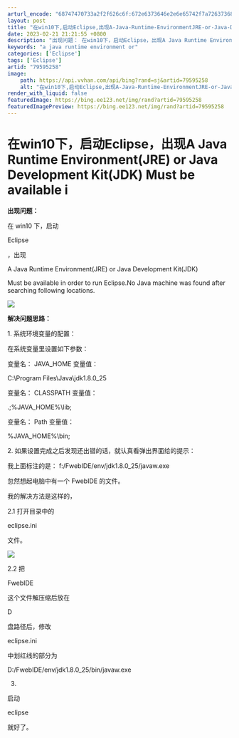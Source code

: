 ```yaml
---
arturl_encode: "68747470733a2f2f626c6f:672e6373646e2e6e65742f7a72637368656e64757374756479:2f61727469636c652f64657461696c732f3739353935323538"
layout: post
title: "在win10下,启动Eclipse,出现A-Java-Runtime-EnvironmentJRE-or-Java-Development-KitJDK-Must-be-available-i"
date: 2023-02-21 21:21:55 +0800
description: "出现问题： 在win10下，启动Eclipse，出现A Java Runtime Environme"
keywords: "a java runtime environment or"
categories: ['Eclipse']
tags: ['Eclipse']
artid: "79595258"
image:
    path: https://api.vvhan.com/api/bing?rand=sj&artid=79595258
    alt: "在win10下,启动Eclipse,出现A-Java-Runtime-EnvironmentJRE-or-Java-Development-KitJDK-Must-be-available-i"
render_with_liquid: false
featuredImage: https://bing.ee123.net/img/rand?artid=79595258
featuredImagePreview: https://bing.ee123.net/img/rand?artid=79595258
---
```


# 在win10下，启动Eclipse，出现A Java Runtime Environment(JRE) or Java Development Kit(JDK) Must be available i

**出现问题：**

在
win10
下，启动

Eclipse

，出现

A Java Runtime Environment(JRE) or Java Development Kit(JDK)

Must be available in order to run Eclipse.No Java machine was found after searching following locations.

![](//img-blog.csdn.net/20180317201852811?watermark/2/text/Ly9ibG9nLmNzZG4ubmV0L3pyY3NoZW5kdXN0dWR5/font/5a6L5L2T/fontsize/400/fill/I0JBQkFCMA==/dissolve/70)

**解决问题思路：**

1. 系统环境变量的配置：

在系统变量里设置如下参数：

变量名：
JAVA\_HOME
变量值：

C:\Program Files\Java\jdk1.8.0\_25

变量名：
CLASSPATH
变量值：

.;%JAVA\_HOME%\lib;

变量名：
Path
变量值：

%JAVA\_HOME%\bin;

2. 如果设置完成之后发现还出错的话，就认真看弹出界面给的提示：

我上面标注的是：
f:/FwebIDE/env/jdk1.8.0\_25/javaw.exe

忽然想起电脑中有一个
FwebIDE
的文件。

我的解决方法是这样的，

2.1
打开目录中的

eclipse.ini

文件。

![](//img-blog.csdn.net/20180317201930808?watermark/2/text/Ly9ibG9nLmNzZG4ubmV0L3pyY3NoZW5kdXN0dWR5/font/5a6L5L2T/fontsize/400/fill/I0JBQkFCMA==/dissolve/70)

2.2
把

FwebIDE

这个文件解压缩后放在

D

盘路径后，修改

eclipse.ini

中划红线的部分为

D:/FwebIDE/env/jdk1.8.0\_25/bin/javaw.exe

3.
启动

eclipse

就好了。